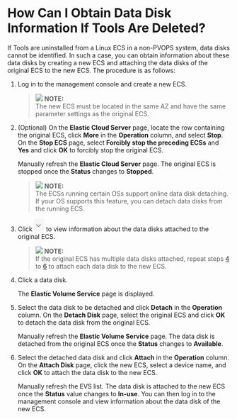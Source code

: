 # How Can I Obtain Data Disk Information If Tools Are Deleted?<a name="EN-US_TOPIC_0029806525"></a>

If Tools are uninstalled from a Linux ECS in a non-PVOPS system, data disks cannot be identified. In such a case, you can obtain information about these data disks by creating a new ECS and attaching the data disks of the original ECS to the new ECS. The procedure is as follows:

1.  Log in to the management console and create a new ECS.

    >![](/images/icon-note.gif) **NOTE:**   
    >The new ECS must be located in the same AZ and have the same parameter settings as the original ECS.  

2.  \(Optional\) On the  **Elastic Cloud Server**  page, locate the row containing the original ECS, click  **More**  in the  **Operation**  column, and select  **Stop**. On the  **Stop ECS**  page, select  **Forcibly stop the preceding ECSs**  and  **Yes**  and click  **OK**  to forcibly stop the original ECS.

    Manually refresh the  **Elastic Cloud Server**  page. The original ECS is stopped once the  **Status**  changes to  **Stopped**.

    >![](/images/icon-note.gif) **NOTE:**   
    >The ECSs running certain OSs support online data disk detaching. If your OS supports this feature, you can detach data disks from the running ECS.  

3.  Click  ![](figures/icon-unfold.png)  to view information about the data disks attached to the original ECS.

    >![](/images/icon-note.gif) **NOTE:**   
    >If the original ECS has multiple data disks attached, repeat steps  [4](#li3454282161441)  to  [6](#li3628995162045)  to attach each data disk to the new ECS.  

4.  <a name="li3454282161441"></a>Click a data disk.

    The  **Elastic Volume Service**  page is displayed.

5.  Select the data disk to be detached and click  **Detach**  in the  **Operation**  column. On the  **Detach Disk**  page, select the original ECS and click  **OK**  to detach the data disk from the original ECS.

    Manually refresh the  **Elastic Volume Service**  page. The data disk is detached from the original ECS once the  **Status**  changes to  **Available**.

6.  <a name="li3628995162045"></a>Select the detached data disk and click  **Attach**  in the  **Operation**  column. On the  **Attach Disk**  page, click the new ECS, select a device name, and click  **OK**  to attach the data disk to the new ECS.

    Manually refresh the EVS list. The data disk is attached to the new ECS once the  **Status**  value changes to  **In-use**. You can then log in to the management console and view information about the data disk of the new ECS.


